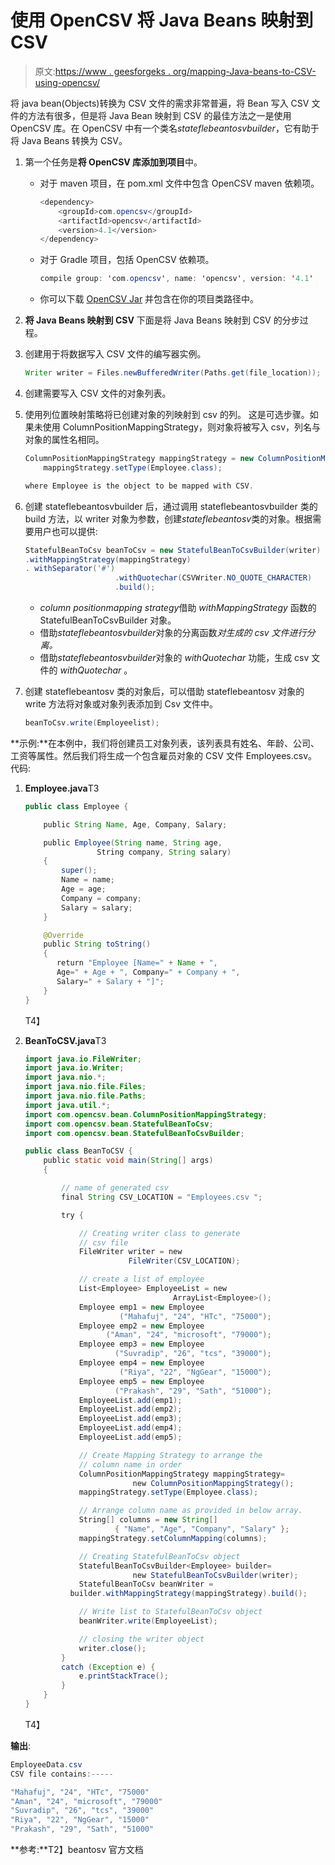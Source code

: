 # 使用 OpenCSV 将 Java Beans 映射到 CSV

> 原文:[https://www . geesforgeks . org/mapping-Java-beans-to-CSV-using-opencsv/](https://www.geeksforgeeks.org/mapping-java-beans-to-csv-using-opencsv/)

将 java bean(Objects)转换为 CSV 文件的需求非常普遍，将 Bean 写入 CSV 文件的方法有很多，但是将 Java Bean 映射到 CSV 的最佳方法之一是使用 OpenCSV 库。在 OpenCSV 中有一个类名*stateflebeantosvbuilder*，它有助于将 Java Beans 转换为 CSV。

1.  第一个任务是**将 OpenCSV 库添加到项目**中。
    *   对于 maven 项目，在 pom.xml 文件中包含 OpenCSV maven 依赖项。

        ```java
        <dependency>
            <groupId>com.opencsv</groupId>
            <artifactId>opencsv</artifactId>
            <version>4.1</version>
        </dependency>
        ```

    *   对于 Gradle 项目，包括 OpenCSV 依赖项。

        ```java
        compile group: 'com.opencsv', name: 'opencsv', version: '4.1'
        ```

    *   你可以下载 [OpenCSV Jar](https://sourceforge.net/projects/opencsv/files/opencsv/) 并包含在你的项目类路径中。
2.  **将 Java Beans 映射到 CSV**
    下面是将 Java Beans 映射到 CSV 的分步过程。

1.  创建用于将数据写入 CSV 文件的编写器实例。

    ```java
    Writer writer = Files.newBufferedWriter(Paths.get(file_location));
    ```

2.  创建需要写入 CSV 文件的对象列表。
3.  使用列位置映射策略将已创建对象的列映射到 csv 的列。
    这是可选步骤。如果未使用 ColumnPositionMappingStrategy，则对象将被写入 csv，列名与对象的属性名相同。

    ```java
    ColumnPositionMappingStrategy mappingStrategy = new ColumnPositionMappingStrategy();
        mappingStrategy.setType(Employee.class);

    where Employee is the object to be mapped with CSV.

    ```

4.  创建 stateflebeantosvbuilder 后，通过调用 stateflebeantosvbuilder 类的 build 方法，以 writer 对象为参数，创建*stateflebeantosv*类的对象。根据需要用户也可以提供:

    ```java
    StatefulBeanToCsv beanToCsv = new StatefulBeanToCsvBuilder(writer)
    .withMappingStrategy(mappingStrategy)
    . withSeparator('#')
                        .withQuotechar(CSVWriter.NO_QUOTE_CHARACTER)
                        .build();

    ```

    *   *column positionmapping strategy*借助 *withMappingStrategy* 函数的 StatefulBeanToCsvBuilder 对象。
    *   借助*stateflebeantosvbuilder*对象的分离函数*对生成的 csv 文件进行分离。*
    *   借助*stateflebeantosvbuilder*对象的 *withQuotechar* 功能，生成 csv 文件的 *withQuotechar* 。
5.  创建 stateflebeantosv 类的对象后，可以借助 stateflebeantosv 对象的 write 方法将对象或对象列表添加到 Csv 文件中。

    ```java
    beanToCsv.write(Employeelist);

    ```

**示例:**在本例中，我们将创建员工对象列表，该列表具有姓名、年龄、公司、工资等属性。然后我们将生成一个包含雇员对象的 CSV 文件 Employees.csv。
代码:

1.  **Employee.java**T3

    ```java
    public class Employee {

        public String Name, Age, Company, Salary;

        public Employee(String name, String age, 
                    String company, String salary)
        {
            super();
            Name = name;
            Age = age;
            Company = company;
            Salary = salary;
        }

        @Override
        public String toString()
        {
           return "Employee [Name=" + Name + ", 
           Age=" + Age + ", Company=" + Company + ", 
           Salary=" + Salary + "]";
        }
    }
    ```

    T4】
2.  **BeanToCSV.java**T3

    ```java
    import java.io.FileWriter;
    import java.io.Writer;
    import java.nio.*;
    import java.nio.file.Files;
    import java.nio.file.Paths;
    import java.util.*;
    import com.opencsv.bean.ColumnPositionMappingStrategy;
    import com.opencsv.bean.StatefulBeanToCsv;
    import com.opencsv.bean.StatefulBeanToCsvBuilder;

    public class BeanToCSV {
        public static void main(String[] args)
        {

            // name of generated csv
            final String CSV_LOCATION = "Employees.csv ";

            try {

                // Creating writer class to generate
                // csv file
                FileWriter writer = new 
                           FileWriter(CSV_LOCATION);

                // create a list of employee
                List<Employee> EmployeeList = new 
                                     ArrayList<Employee>();
                Employee emp1 = new Employee
                         ("Mahafuj", "24", "HTc", "75000");
                Employee emp2 = new Employee
                      ("Aman", "24", "microsoft", "79000");
                Employee emp3 = new Employee
                        ("Suvradip", "26", "tcs", "39000");
                Employee emp4 = new Employee
                         ("Riya", "22", "NgGear", "15000");
                Employee emp5 = new Employee
                        ("Prakash", "29", "Sath", "51000");
                EmployeeList.add(emp1);
                EmployeeList.add(emp2);
                EmployeeList.add(emp3);
                EmployeeList.add(emp4);
                EmployeeList.add(emp5);

                // Create Mapping Strategy to arrange the 
                // column name in order
                ColumnPositionMappingStrategy mappingStrategy=
                            new ColumnPositionMappingStrategy();
                mappingStrategy.setType(Employee.class);

                // Arrange column name as provided in below array.
                String[] columns = new String[] 
                        { "Name", "Age", "Company", "Salary" };
                mappingStrategy.setColumnMapping(columns);

                // Creating StatefulBeanToCsv object
                StatefulBeanToCsvBuilder<Employee> builder=
                            new StatefulBeanToCsvBuilder(writer);
                StatefulBeanToCsv beanWriter = 
              builder.withMappingStrategy(mappingStrategy).build();

                // Write list to StatefulBeanToCsv object
                beanWriter.write(EmployeeList);

                // closing the writer object
                writer.close();
            }
            catch (Exception e) {
                e.printStackTrace();
            }
        }
    }
    ```

    T4】

**输出**:

```java
EmployeeData.csv
CSV file contains:-----

"Mahafuj", "24", "HTc", "75000"
"Aman", "24", "microsoft", "79000"
"Suvradip", "26", "tcs", "39000"
"Riya", "22", "NgGear", "15000"
"Prakash", "29", "Sath", "51000"

```

**参考:**T2】beantosv 官方文档